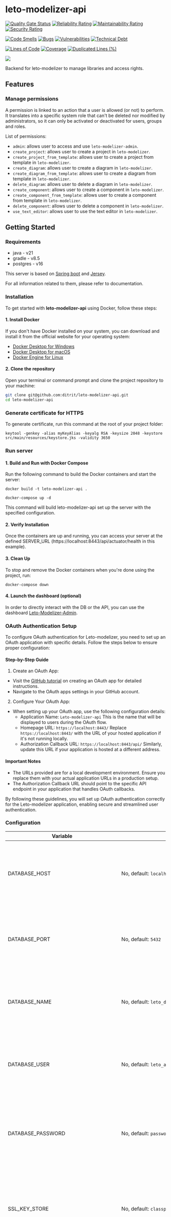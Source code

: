 # leto-modelizer-api

[![Quality Gate Status](https://sonarcloud.io/api/project_badges/measure?project=ditrit_leto-modelizer-api&metric=alert_status)](https://sonarcloud.io/summary/overall?id=ditrit_leto-modelizer-api)
[![Reliability Rating](https://sonarcloud.io/api/project_badges/measure?project=ditrit_leto-modelizer-api&metric=reliability_rating)](https://sonarcloud.io/summary/overall?id=ditrit_leto-modelizer-api)
[![Maintainability Rating](https://sonarcloud.io/api/project_badges/measure?project=ditrit_leto-modelizer-api&metric=sqale_rating)](https://sonarcloud.io/summary/overall?id=ditrit_leto-modelizer-api)
[![Security Rating](https://sonarcloud.io/api/project_badges/measure?project=ditrit_leto-modelizer-api&metric=security_rating)](https://sonarcloud.io/summary/overall?id=ditrit_leto-modelizer-api)

[![Code Smells](https://sonarcloud.io/api/project_badges/measure?project=ditrit_leto-modelizer-api&metric=code_smells)](https://sonarcloud.io/summary/overall?id=ditrit_leto-modelizer-api)
[![Bugs](https://sonarcloud.io/api/project_badges/measure?project=ditrit_leto-modelizer-api&metric=bugs)](https://sonarcloud.io/summary/overall?id=ditrit_leto-modelizer-api)
[![Vulnerabilities](https://sonarcloud.io/api/project_badges/measure?project=ditrit_leto-modelizer-api&metric=vulnerabilities)](https://sonarcloud.io/summary/overall?id=ditrit_leto-modelizer-api)
[![Technical Debt](https://sonarcloud.io/api/project_badges/measure?project=ditrit_leto-modelizer-api&metric=sqale_index)](https://sonarcloud.io/summary/overall?id=ditrit_leto-modelizer-api)

[![Lines of Code](https://sonarcloud.io/api/project_badges/measure?project=ditrit_leto-modelizer-api&metric=ncloc)](https://sonarcloud.io/summary/overall?id=ditrit_leto-modelizer-api)
[![Coverage](https://sonarcloud.io/api/project_badges/measure?project=ditrit_leto-modelizer-api&metric=coverage)](https://sonarcloud.io/summary/overall?id=ditrit_leto-modelizer-api)
[![Duplicated Lines (%)](https://sonarcloud.io/api/project_badges/measure?project=ditrit_leto-modelizer-api&metric=duplicated_lines_density)](https://sonarcloud.io/summary/overall?id=ditrit_leto-modelizer-api)

[![](https://dcbadge.vercel.app/api/server/zkKfj9gj2C?style=flat&theme=default-inverted)](https://discord.gg/zkKfj9gj2C)

Backend for leto-modelizer to manage libraries and access rights.

## Features

### Manage permissions

A permission is linked to an action that a user is allowed (or not) to perform.
It translates into a specific system role that can't be deleted nor modified by administrators, so it can only be
activated or deactivated for users, groups and roles.

List of permissions:

- `admin`: allows user to access and use `leto-modelizer-admin`.
- `create_project`: allows user to create a project in `leto-modelizer`.
- `create_project_from_template`: allows user to create a project from template in `leto-modelizer`.
- `create_diagram`: allows user to create a diagram in `leto-modelizer`.
- `create_diagram_from_template`: allows user to create a diagram from template in `leto-modelizer`.
- `delete_diagram`: allows user to delete a diagram in `leto-modelizer`.
- `create_component`: allows user to create a component in `leto-modelizer`.
- `create_component_from_template`: allows user to create a component from template in `leto-modelizer`.
- `delete_component`: allows user to delete a component in `leto-modelizer`.
- `use_text_editor`: allows user to use the text editor in `leto-modelizer`.

## Getting Started

### Requirements

- java - v21
- gradle - v8.5
- postgres - v16

This server is based on [Spring boot](https://spring.io/projects/spring-boot/)
and [Jersey](https://eclipse-ee4j.github.io/jersey/).

For all information related to them, please refer to documentation.

### Installation

To get started with __leto-modelizer-api__ using Docker, follow these steps:

#### 1. Install Docker

If you don't have Docker installed on your system, you can download and install it from the official website for your
operating system:

* [Docker Desktop for Windows](https://docs.docker.com/desktop/install/windows-install/)
* [Docker Desktop for macOS](https://docs.docker.com/desktop/install/mac-install/)
* [Docker Engine for Linux](https://docs.docker.com/desktop/install/linux-install/)

#### 2. Clone the repository

Open your terminal or command prompt and clone the project repository to your machine:

```bash
git clone git@github.com:ditrit/leto-modelizer-api.git
cd leto-modelizer-api
```

### Generate certificate for HTTPS

To generate certificate, run this command at the root of your project folder:

```shell
keytool -genkey -alias myKeyAlias -keyalg RSA -keysize 2048 -keystore src/main/resources/keystore.jks -validity 3650
```

### Run server

#### 1. Build and Run with Docker Compose

Run the following command to build the Docker containers and start the server:

```shell
docker build -t leto-modelizer-api .
 
docker-compose up -d
```

This command will build leto-modelizer-api set up the server with the specified configuration.

#### 2. Verify Installation

Once the containers are up and running, you can access your server at the defined
SERVER_URL (https://localhost:8443/api/actuator/health in this example).

#### 3. Clean Up

To stop and remove the Docker containers when you're done using the project, run:

```shell
docker-compose down
```

#### 4. Launch the dashboard (optional)

In order to directly interact with the DB or the API, you can use the
dashboard [Leto-Modelizer-Admin](https://github.com/ditrit/leto-modelizer-admin).

### OAuth Authentication Setup

To configure OAuth authentication for Leto-modelizer, you need to set up an OAuth application with specific details.
Follow the steps below to ensure proper configuration:

#### Step-by-Step Guide

1. Create an OAuth App:

* Visit the [GitHub tutorial](https://docs.github.com/en/apps/oauth-apps/building-oauth-apps/creating-an-oauth-app) on
  creating an OAuth app for detailed instructions.
* Navigate to the OAuth apps settings in your GitHub account.

2. Configure Your OAuth App:

* When setting up your OAuth app, use the following configuration details:
    * Application Name: `Leto-modelizer-api`
      This is the name that will be displayed to users during the OAuth flow.
    * Homepage URL: `https://localhost:8443/`
      Replace `https://localhost:8443/` with the URL of your hosted application if it's not running locally.
    * Authorization Callback URL: `https://localhost:8443/api/`
      Similarly, update this URL if your application is hosted at a different address.

#### Important Notes

* The URLs provided are for a local development environment. Ensure you replace them with your actual application URLs
  in a production setup.
* The Authorization Callback URL should point to the specific API endpoint in your application that handles OAuth
  callbacks.

By following these guidelines, you will set up OAuth authentication correctly for the Leto-modelizer application,
enabling secure and streamlined user authentication.

### Configuration

| Variable                            | Required                                                   | Description                                                                                                                                                                                                                                                                                                       |
|-------------------------------------|------------------------------------------------------------|-------------------------------------------------------------------------------------------------------------------------------------------------------------------------------------------------------------------------------------------------------------------------------------------------------------------|
| DATABASE_HOST                       | No, default: `localhost`                                   | A configuration parameter that specifies the hostname or IP address of the server where the database is hosted.                                                                                                                                                                                                   |
| DATABASE_PORT                       | No, default: `5432`                                        | A configuration parameter that defines the port number on which the database server is listening for connections.                                                                                                                                                                                                 |
| DATABASE_NAME                       | No, default: `leto_db`                                     | A configuration parameter that specifies the name of the specific database to be accessed on the server.                                                                                                                                                                                                          |
| DATABASE_USER                       | No, default: `leto_admin`                                  | A configuration parameter indicating the username used to authenticate with the database server.                                                                                                                                                                                                                  |
| DATABASE_PASSWORD                   | No, default: `password`                                    | A configuration parameter that specifies the password for authenticating the designated user with the database server.                                                                                                                                                                                            |
| SSL_KEY_STORE                       | No, default: `classpath:keystore.jks`                      | A configuration parameter specifying the file path to the keystore containing SSL/TLS certificates and keys for secure connections.                                                                                                                                                                               |
| SSL_KEY_STORE_PASSWORD              | No, default: `password`                                    | A configuration parameter that defines the password for accessing the SSL key store file.                                                                                                                                                                                                                         |
| SSL_KEY_PASSWORD                    | No, default: `password`                                    | A configuration parameter that specifies the password for the individual SSL key within the key store.                                                                                                                                                                                                            |
| GITHUB_CLIENT_ID                    | Yes                                                        | A configuration parameter used to specify the client ID for OAuth2 authentication with GitHub.                                                                                                                                                                                                                    |
| GITHUB_CLIENT_SECRET                | Yes                                                        | A configuration parameter for setting the client secret in OAuth2 authentication with GitHub.                                                                                                                                                                                                                     |
| GITHUB_ENTERPRISE_AUTHORIZATION_URL | No, default: `https://github.com/login/oauth/authorize`    | A configuration parameter that specifies the URL for the authorization endpoint in GitHub's OAuth2 service.                                                                                                                                                                                                       |
| GITHUB_ENTERPRISE_TOKEN_URL         | No, default: `https://github.com/login/oauth/access_token` | A configuration parameter for defining the URL to obtain tokens from GitHub in OAuth2 authentication.                                                                                                                                                                                                             |
| GITHUB_ENTERPRISE_USER_INFO_URL     | No, default: `https://api.github.com/user`                 | A configuration parameter used to set the URL for retrieving user information from GitHub in OAuth2 authentication.                                                                                                                                                                                               |
| LETO_MODELIZER_URL                  | No, default: `http://localhost:8080/`                      | A configuration parameter to set the redirection URL on valid authentication for Leto-modelizer.                                                                                                                                                                                                                  |
| LETO_ADMIN_URL                      | No, default: `http://localhost:9000/`                      | A configuration parameter to set the redirection URL on valid authentication for Leto-modelizer-admin.                                                                                                                                                                                                            |
| LIBRARY_HOST_WHITELIST              | No, default: ``                                            | A configuration parameter that defines a comma-separated list of trusted hostnames or IP addresses, allowing the host for library download.                                                                                                                                                                       |
| CSRF_TOKEN_TIMEOUT                  | No, default: `3600`                                        | A configuration parameter that specifies the duration (in seconds) for which a Cross-Site Request Forgery (CSRF) token remains valid. This setting is used to prevent CSRF attacks by ensuring that the token used in a client session expires after a certain period, requiring a new token for future requests. |
| USER_SESSION_TIMEOUT                | No, default: `3600`                                        | A configuration parameter that defines the time (in seconds) a user's session remains active without any activity. After this period, the user is automatically logged out to help protect against unauthorized access and to manage server resource utilization efficiently.                                     | 

> Notes: `GITHUB_ENTERPRISE_*` variables are only required on self-hosted GitHub.

### Build

Create a `[env_name].env` file in the root of the project directory to store your
configuration settings. Add the following variables to the .env file:

```makefile
# Postgres configuration
POSTGRES_DB=leto_db
POSTGRES_USER=leto_admin
POSTGRES_PASSWORD=password

# Api configuration
DATABASE_HOST=localhost
DATABASE_PORT=5432
DATABASE_NAME=leto_db
DATABASE_USER=leto_admin
DATABASE_PASSWORD=password
SSL_KEY_STORE=classpath:keystore.jks
SSL_KEY_STORE_PASSWORD=password
SSL_KEY_PASSWORD=password
GITHUB_CLIENT_ID=YOUR_CLIENT_ID
GITHUB_CLIENT_SECRET=YOUR_CLIENT_SECRET
LETO_MODELIZER_URL=http://localhost:8080/
LETO_ADMIN_URL=http://localhost:9000/
```

See Configuration section for more details.

Then run your docker compose with this command:

```shell
docker-compose --env-file [env_name].env up
```

## License

[Mozilla Public License 2.0](LICENSE)
